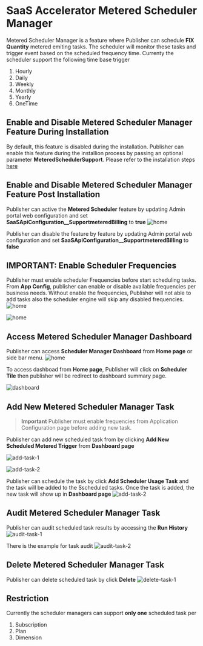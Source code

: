 # SaaS Accelerator Metered Scheduler Manager 
Metered Scheduler Manager is a feature where Publisher can schedule **FIX Quantity** metered emiting tasks. The scheduler will monitor these tasks and trigger event based on the scheduled frequency time. Currenty the scheduler support the following time base trigger
1. Hourly
1. Daily
1. Weekly
1. Monthly
1. Yearly
1. OneTime
## Enable and Disable Metered Scheduler Manager Feature During Installation
By default, this feature is disabled during the installation. Publisher can enable this feature during the installion process by passing an optional parameter **MeteredSchedulerSupport**. Please refer to the installation steps [here](./Installation-Instructions.md)


## Enable and Disable Metered Scheduler Manager Feature Post Installation
Publisher can active the **Metered Scheduler** feature by updating Admin portal web configuration and set **SaaSApiConfiguration__SupportmeteredBilling** to **true**
![home](./images/scheduler-config.png)

Publisher can disable the feature by feature by updating Admin portal web configuration and set **SaaSApiConfiguration__SupportmeteredBilling** to **false**

## IMPORTANT: Enable Scheduler Frequencies
Publisher must enable scheduler Frequencies before start scheduling tasks. From **App Config**, publisher can enable or disable available frequencies per business needs. Without enable the frequencies, Publisher will not able to add tasks also the scheduler engine will skip any disabled frequencies.
![home](./images/scheduler-appconfig.png)

![home](./images/scheduler-appconfig-options.png)

## Access Metered Scheduler Manager Dashboard
 Publisher can access **Scheduler Manager Dashboard** from **Home page** or side bar menu.
![home](./images/scheduler-home.png)

To access dashboad from **Home page**, Publisher will click on **Scheduler Tile** then publisher will be redirect to dashboard summary page.

![dashboard](./images/scheduler-dashboard.png)
## Add New Metered Scheduler Manager Task

> **Important**
> Publisher must enable frequencies from Application Configuration page before adding new task.

Publisher can add new scheduled task from by clicking **Add New Scheduled Metered Trigger** from **Dashboard page**

![add-task-1](./images/scheduler-add1.png)

![add-task-2](./images/scheduler-add2.png)


Publisher can schedule the task by click **Add Scheduler Usage Task** and the task will be added to the Sscheduled tasks.
Once the task is added, the new task will show up in **Dashboard page**
![add-task-2](./images/scheduler-add3.png)


## Audit Metered Scheduler Manager Task
Publisher can audit scheduled task results by accessing the **Run History**
![audit-task-1](./images/scheduler-audit1.png)

There is the example for task audit
![audit-task-2](./images/scheduler-audit2.png)

## Delete Metered Scheduler Manager Task
Publisher can delete scheduled task by click **Delete**
![delete-task-1](./images/scheduler-delete.png)

## Restriction
Currently the scheduler managers can support **only one** scheduled task per
1. Subscription
1. Plan
1. Dimension




